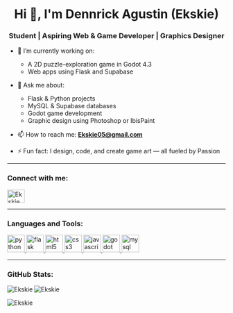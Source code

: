 <h1 align="center">Hi 👋, I'm Dennrick Agustin (Ekskie)</h1>
<h3 align="center">Student | Aspiring Web & Game Developer | Graphics Designer</h3>

- 🔭 I’m currently working on:  
   - A 2D puzzle-exploration game in Godot 4.3  
   - Web apps using Flask and Supabase
     
- 💬 Ask me about:  
   - Flask & Python projects  
   - MySQL & Supabase databases  
   - Godot game development  
   - Graphic design using Photoshop or IbisPaint  

- 📫 How to reach me: **Ekskie05@gmail.com**  

- ⚡ Fun fact: I design, code, and create game art — all fueled by Passion  

---

<h3 align="left">Connect with me:</h3>
<p align="left">
<a href="https://github.com/Ekskie" target="blank"><img align="center" src="https://cdn.jsdelivr.net/npm/simple-icons@3.1.0/icons/github.svg" alt="Ekskie" height="30" width="40" /></a>
</p>

---

<h3 align="left">Languages and Tools:</h3>
<p align="left">
 <a href="https://www.python.org" target="_blank" rel="noreferrer"> <img src="https://cdn.jsdelivr.net/gh/devicons/devicon/icons/python/python-original.svg" alt="python" width="40" height="40"/> </a>
 <a href="https://flask.palletsprojects.com/" target="_blank" rel="noreferrer"> <img src="https://cdn.jsdelivr.net/gh/devicons/devicon/icons/flask/flask-original.svg" alt="flask" width="40" height="40"/> </a>
 <a href="https://developer.mozilla.org/en-US/docs/Web/HTML" target="_blank" rel="noreferrer"> <img src="https://cdn.jsdelivr.net/gh/devicons/devicon/icons/html5/html5-original.svg" alt="html5" width="40" height="40"/> </a>
 <a href="https://developer.mozilla.org/en-US/docs/Web/CSS" target="_blank" rel="noreferrer"> <img src="https://cdn.jsdelivr.net/gh/devicons/devicon/icons/css3/css3-original.svg" alt="css3" width="40" height="40"/> </a>
 <a href="https://developer.mozilla.org/en-US/docs/Web/JavaScript" target="_blank" rel="noreferrer"> <img src="https://cdn.jsdelivr.net/gh/devicons/devicon/icons/javascript/javascript-original.svg" alt="javascript" width="40" height="40"/> </a>
 <a href="https://godotengine.org/" target="_blank" rel="noreferrer"> <img src="https://cdn.jsdelivr.net/gh/devicons/devicon/icons/godot/godot-original.svg" alt="godot" width="40" height="40"/> </a>
 <a href="https://www.mysql.com/" target="_blank" rel="noreferrer"> <img src="https://cdn.jsdelivr.net/gh/devicons/devicon/icons/mysql/mysql-original.svg" alt="mysql" width="40" height="40"/> </a>
</p>

---

<h3 align="left">GitHub Stats:</h3>

<p><img align="left" src="https://github-readme-stats.vercel.app/api?username=Ekskie&show_icons=true&locale=en" alt="Ekskie" /></p>

<p><img align="center" src="https://github-readme-streak-stats.herokuapp.com/?user=Ekskie&" alt="Ekskie" /></p>

<p><img align="center" src="https://github-readme-stats.vercel.app/api/top-langs?username=Ekskie&show_icons=true&locale=en&layout=compact" alt="Ekskie" /></p>
